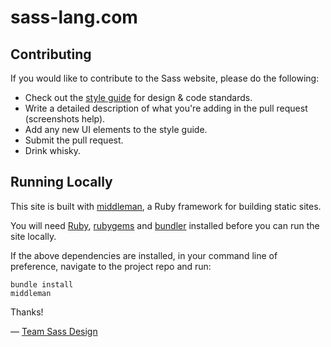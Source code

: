 # sass-lang.com

## Contributing

If you would like to contribute to the Sass website, please do the following:

* Check out the [style guide](http://sass-lang.com/styleguide) for design &
  code standards.
* Write a detailed description of what you're adding in the pull request
  (screenshots help).
* Add any new UI elements to the style guide.
* Submit the pull request.
* Drink whisky.

## Running Locally

This site is built with [middleman](http://middlemanapp.com), a Ruby framework
for building static sites.

You will need [Ruby](https://www.ruby-lang.org/en/downloads/),
[rubygems](http://rubygems.org/) and [bundler](http://bundler.io/) installed
before you can run the site locally.

If the above dependencies are installed, in your command line of preference,
navigate to the project repo and run:

```
bundle install
middleman
```


Thanks!

&mdash; [Team Sass Design](http://twitter.com/teamsassdesign)
